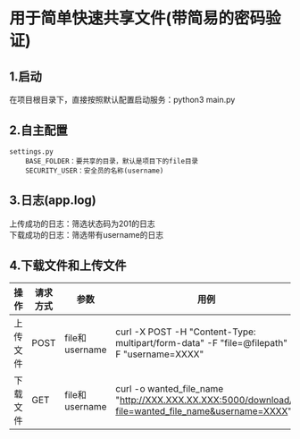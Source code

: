 # 用于简单快速共享文件(带简易的密码验证)
## 1.启动
在项目根目录下，直接按照默认配置启动服务：python3 main.py
## 2.自主配置
```
settings.py
    BASE_FOLDER：要共享的目录，默认是项目下的file目录
    SECURITY_USER：安全员的名称(username)
```
## 3.日志(app.log)
上传成功的日志：筛选状态码为201的日志<br>
下载成功的日志：筛选带有username的日志

## 4.下载文件和上传文件
|操作|请求方式|参数|用例|
|--|--|--|--|
|上传文件|POST|file和username|curl -X POST -H "Content-Type: multipart/form-data" -F "file=@filepath" -F "username=XXXX"|
|下载文件|GET|file和username|curl -o wanted_file_name "http://XXX.XXX.XX.XXX:5000/download/?file=wanted_file_name&username=XXXX"|
